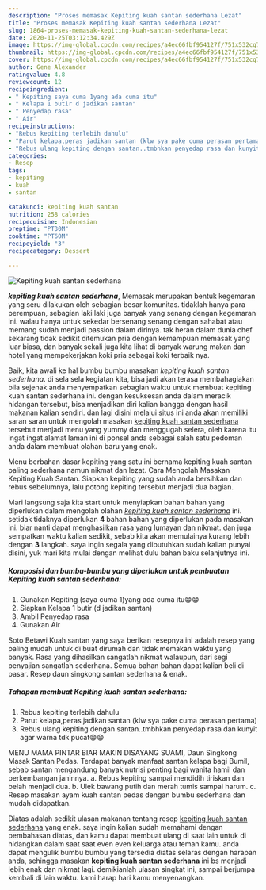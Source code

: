 ```yaml
---
description: "Proses memasak Kepiting kuah santan sederhana Lezat"
title: "Proses memasak Kepiting kuah santan sederhana Lezat"
slug: 1864-proses-memasak-kepiting-kuah-santan-sederhana-lezat
date: 2020-11-25T03:12:34.429Z
image: https://img-global.cpcdn.com/recipes/a4ec66fbf954127f/751x532cq70/kepiting-kuah-santan-sederhana-foto-resep-utama.jpg
thumbnail: https://img-global.cpcdn.com/recipes/a4ec66fbf954127f/751x532cq70/kepiting-kuah-santan-sederhana-foto-resep-utama.jpg
cover: https://img-global.cpcdn.com/recipes/a4ec66fbf954127f/751x532cq70/kepiting-kuah-santan-sederhana-foto-resep-utama.jpg
author: Gene Alexander
ratingvalue: 4.8
reviewcount: 12
recipeingredient:
- " Kepiting saya cuma 1yang ada cuma itu"
- " Kelapa 1 butir d jadikan santan"
- " Penyedap rasa"
- " Air"
recipeinstructions:
- "Rebus kepiting terlebih dahulu"
- "Parut kelapa,peras jadikan santan (klw sya pake cuma perasan pertama)"
- "Rebus ulang kepiting dengan santan..tmbhkan penyedap rasa dan kunyit agar warna tdk pucat😁😁"
categories:
- Resep
tags:
- kepiting
- kuah
- santan

katakunci: kepiting kuah santan 
nutrition: 258 calories
recipecuisine: Indonesian
preptime: "PT30M"
cooktime: "PT60M"
recipeyield: "3"
recipecategory: Dessert

---
```



![Kepiting kuah santan sederhana](https://img-global.cpcdn.com/recipes/a4ec66fbf954127f/751x532cq70/kepiting-kuah-santan-sederhana-foto-resep-utama.jpg)

<b><i>kepiting kuah santan sederhana</i></b>, Memasak merupakan bentuk kegemaran yang seru dilakukan oleh sebagian besar komunitas. tidaklah hanya para perempuan, sebagian laki laki juga banyak yang senang dengan kegemaran ini. walau hanya untuk sekedar bersenang senang dengan sahabat atau memang sudah menjadi passion dalam dirinya. tak heran dalam dunia chef sekarang tidak sedikit ditemukan pria dengan kemampuan memasak yang luar biasa, dan banyak sekali juga kita lihat di banyak warung makan dan hotel yang mempekerjakan koki pria sebagai koki terbaik nya.

Baik, kita awali ke hal bumbu bumbu masakan <i>kepiting kuah santan sederhana</i>. di sela sela kegiatan kita, bisa jadi akan terasa membahagiakan bila sejenak anda menyempatkan sebagian waktu untuk membuat kepiting kuah santan sederhana ini. dengan kesuksesan anda dalam meracik hidangan tersebut, bisa menjadikan diri kalian bangga dengan hasil makanan kalian sendiri. dan lagi disini melalui situs ini anda akan memiliki saran saran untuk mengolah masakan <u>kepiting kuah santan sederhana</u> tersebut menjadi menu yang yummy dan menggugah selera, oleh karena itu ingat ingat alamat laman ini di ponsel anda sebagai salah satu pedoman anda dalam membuat olahan baru yang enak.

Menu berbahan dasar kepiting yang satu ini bernama kepiting kuah santan paling sederhana namun nikmat dan lezat. Cara Mengolah Masakan Kepiting Kuah Santan. Siapkan kepiting yang sudah anda bersihkan dan rebus sebelumnya, lalu potong kepiting tersebut menjadi dua bagian.


Mari langsung saja kita start untuk menyiapkan bahan bahan yang diperlukan dalam mengolah olahan <u><i>kepiting kuah santan sederhana</i></u> ini. setidak tidaknya diperlukan <b>4</b> bahan bahan yang diperlukan pada masakan ini. biar nanti dapat menghasilkan rasa yang lumayan dan nikmat. dan juga sempatkan waktu kalian sedikit, sebab kita akan memulainya kurang lebih dengan <b>3</b> langkah. saya ingin segala yang dibutuhkan sudah kalian punyai disini, yuk mari kita mulai dengan melihat dulu bahan baku selanjutnya ini.

<!--inarticleads1-->

##### Komposisi dan bumbu-bumbu yang diperlukan untuk pembuatan Kepiting kuah santan sederhana:

1. Gunakan  Kepiting (saya cuma 1)yang ada cuma itu😁😁
1. Siapkan  Kelapa 1 butir (d jadikan santan)
1. Ambil  Penyedap rasa
1. Gunakan  Air


Soto Betawi Kuah santan yang saya berikan resepnya ini adalah resep yang paling mudah untuk di buat dirumah dan tidak memakan waktu yang banyak. Rasa yang dihasilkan sangatlah nikmat walaupun, dari segi penyajian sangatlah sederhana. Semua bahan bahan dapat kalian beli di pasar. Resep daun singkong santan sederhana &amp; enak. 

<!--inarticleads2-->

##### Tahapan membuat Kepiting kuah santan sederhana:

1. Rebus kepiting terlebih dahulu
1. Parut kelapa,peras jadikan santan (klw sya pake cuma perasan pertama)
1. Rebus ulang kepiting dengan santan..tmbhkan penyedap rasa dan kunyit agar warna tdk pucat😁😁


MENU MAMA PINTAR BIAR MAKIN DISAYANG SUAMI, Daun Singkong Masak Santan Pedas. Terdapat banyak manfaat santan kelapa bagi Bumil, sebab santan mengandung banyak nutrisi penting bagi wanita hamil dan perkembangan janinnya. a. Rebus kepiting sampai mendidih tiriskan dan belah menjadi dua. b. Ulek bawang putih dan merah tumis sampai harum. c. Resep masakan ayam kuah santan pedas dengan bumbu sederhana dan mudah didapatkan. 

Diatas adalah sedikit ulasan makanan tentang resep <u>kepiting kuah santan sederhana</u> yang enak. saya ingin kalian sudah memahami dengan pembahasan diatas, dan kamu dapat membuat ulang di saat lain untuk di hidangkan dalam saat saat even even keluarga atau teman kamu. anda dapat mengulik bumbu bumbu yang tersedia diatas selaras dengan harapan anda, sehingga masakan <b>kepiting kuah santan sederhana</b> ini bs menjadi lebih enak dan nikmat lagi. demikianlah ulasan singkat ini, sampai berjumpa kembali di lain waktu. kami harap hari kamu menyenangkan.
